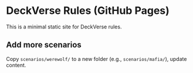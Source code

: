 # DeckVerse Rules (GitHub Pages)

This is a minimal static site for DeckVerse rules.

## Add more scenarios
Copy `scenarios/werewolf/` to a new folder (e.g., `scenarios/mafia/`), update content.
